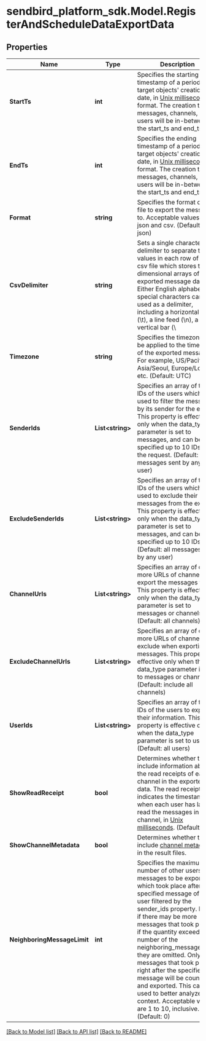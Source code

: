 
# sendbird_platform_sdk.Model.RegisterAndScheduleDataExportData

## Properties

Name | Type | Description | Notes
------------ | ------------- | ------------- | -------------
**StartTs** | **int** | Specifies the starting timestamp of a period for target objects&#39; creation date, in [Unix milliseconds](/docs/chat/v3/platform-api/guides/miscellaneous#2-timestamps) format. The creation time of messages, channels, and users will be in-between the start_ts and end_ts. | 
**EndTs** | **int** | Specifies the ending timestamp of a period for target objects&#39; creation date, in [Unix milliseconds](/docs/chat/v3/platform-api/guides/miscellaneous#2-timestamps) format. The creation time of messages, channels, and users will be in-between the start_ts and end_ts. | 
**Format** | **string** | Specifies the format of the file to export the messages to. Acceptable values are json and csv. (Default: json) | [optional] 
**CsvDelimiter** | **string** | Sets a single character delimiter to separate the values in each row of the csv file which stores two-dimensional arrays of the exported message data. Either English alphabets or special characters can be used as a delimiter, including a horizontal tab (\\t), a line feed (\\n), a vertical bar (\\ | [optional] 
**Timezone** | **string** | Specifies the timezone to be applied to the timestamp of the exported messages. For example, US/Pacific, Asia/Seoul, Europe/London, etc. (Default: UTC) | [optional] 
**SenderIds** | **List&lt;string&gt;** | Specifies an array of the IDs of the users which are used to filter the messages by its sender for the export. This property is effective only when the data_type parameter is set to messages, and can be specified up to 10 IDs in the request. (Default: all messages sent by any user) | [optional] 
**ExcludeSenderIds** | **List&lt;string&gt;** | Specifies an array of the IDs of the users which are used to exclude their sent messages from the export. This property is effective only when the data_type parameter is set to messages, and can be specified up to 10 IDs. (Default: all messages sent by any user) | [optional] 
**ChannelUrls** | **List&lt;string&gt;** | Specifies an array of one or more URLs of channels to export the messages from. This property is effective only when the data_type parameter is set to messages or channels. (Default: all channels) | [optional] 
**ExcludeChannelUrls** | **List&lt;string&gt;** | Specifies an array of one or more URLs of channels to exclude when exporting the messages. This property is effective only when the data_type parameter is set to messages or channels. (Default: include all channels) | [optional] 
**UserIds** | **List&lt;string&gt;** | Specifies an array of the IDs of the users to export their information. This property is effective only when the data_type parameter is set to users. (Default: all users) | [optional] 
**ShowReadReceipt** | **bool** | Determines whether to include information about the read receipts of each channel in the exported data. The read receipt indicates the timestamps of when each user has last read the messages in the channel, in [Unix milliseconds](/docs/chat/v3/platform-api/guides/miscellaneous#2-timestamps). (Default: true) | [optional] 
**ShowChannelMetadata** | **bool** | Determines whether to include [channel metadata](/docs/chat/v3/platform-api/guides/user-and-channel-metadata#2-view-a-channel-metadata) in the result files. | [optional] 
**NeighboringMessageLimit** | **int** | Specifies the maximum number of other users&#39; messages to be exported, which took place after the specified message of a user filtered by the sender_ids property. Even if there may be more messages that took place, if the quantity exceeds the number of the neighboring_message_limit, they are omitted. Only the messages that took place right after the specified message will be counted and exported. This can be used to better analyze the context. Acceptable values are 1 to 10, inclusive. (Default: 0) | [optional] 

[[Back to Model list]](../README.md#documentation-for-models)
[[Back to API list]](../README.md#documentation-for-api-endpoints)
[[Back to README]](../README.md)


